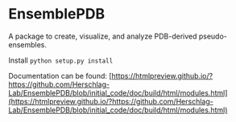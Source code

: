 # EnsemblePDB
A package to create, visualize, and analyze  PDB-derived pseudo-ensembles.

Install 
`python setup.py install`

Documentation can be found:
[https://htmlpreview.github.io/?https://github.com/Herschlag-Lab/EnsemblePDB/blob/initial_code/doc/build/html/modules.html](https://htmlpreview.github.io/?https://github.com/Herschlag-Lab/EnsemblePDB/blob/initial_code/doc/build/html/modules.html)
